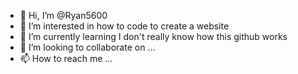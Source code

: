 - 👋 Hi, I’m @Ryan5600
- 👀 I’m interested in how to code to create a website 
- 🌱 I’m currently learning I don't really know how this github works
- 💞️ I’m looking to collaborate on ...
- 📫 How to reach me ...

<!---
Ryan5600/Ryan5600 is a ✨ special ✨ repository because its `README.md` (this file) appears on your GitHub profile.
You can click the Preview link to take a look at your changes.
--->
